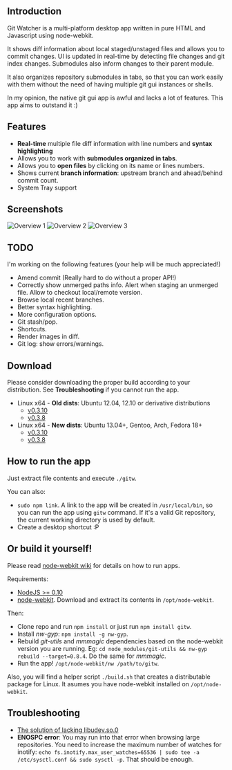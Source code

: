 ## Introduction

Git Watcher is a multi-platform desktop app written in pure HTML and Javascript using node-webkit.

It shows diff information about local staged/unstaged files and allows you to commit changes. UI is updated in real-time by detecting file changes and git index changes. Submodules also inform changes to their parent module.

It also organizes repository submodules in tabs, so that you can work easily with them without the need of having multiple git gui instances or shells.

In my opinion, the native git gui app is awful and lacks a lot of features. This app aims to outstand it :)

## Features

* **Real-time** multiple file diff information with line numbers and **syntax highlighting**
* Allows you to work with **submodules organized in tabs**.
* Allows you to **open files** by clicking on its name or lines numbers.
* Shows current **branch information**: upstream branch and ahead/behind commit count.
* System Tray support

## Screenshots
![Overview 1](http://i.imgur.com/sPpmjhO.png)
![Overview 2](http://i.imgur.com/4QWxanD.png)
![Overview 3](http://i.imgur.com/56Ou6Ju.png)

## TODO

I'm working on the following features
(your help will be much appreciated!)

* Amend commit (Really hard to do without a proper API!)
* Correctly show unmerged paths info. Alert when staging an unmerged file. Allow to checkout local/remote version.
* Browse local recent branches.
* Better syntax highlighting.
* More configuration options.
* Git stash/pop.
* Shortcuts.
* Render images in diff.
* Git log: show errors/warnings.

## Download

Please consider downloading the proper build according to your distribution. 
See __Troubleshooting__ if you cannot run the app.

* Linux x64 - __Old dists__: Ubuntu 12.04, 12.10 or derivative distributions
    * [v0.3.10](http://gitw.zedplan.com/gitw-linux-x64-v0.3.10.tar.gz)
    * [v0.3.8](https://drive.google.com/file/d/0BwAprEYudUlFUE13X2JWU2VKWWc/edit?usp=sharing)
* Linux x64 - __New dists__: Ubuntu 13.04+, Gentoo, Arch, Fedora 18+
    * [v0.3.10](http://gitw.zedplan.com/gitw-linux-x64-v0.3.10-new-dist.tar.gz)
    * [v0.3.8](https://drive.google.com/file/d/0BwAprEYudUlFZURUVUJXTXlXdGc/edit?usp=sharing)

## How to run the app

Just extract file contents and execute `./gitw`.

You can also:
* `sudo npm link`. A link to the app will be created in `/usr/local/bin`, so you can run the app using `gitw` command. If it's a valid Git repository, the current working directory is used by default.
* Create a desktop shortcut :P

## Or build it yourself!

Please read [node-webkit wiki](https://github.com/rogerwang/node-webkit/wiki) for details on how to run apps.

Requirements:
* [NodeJS >= 0.10](http://nodejs.org/download/)
* [node-webkit](https://github.com/rogerwang/node-webkit#downloads). Download and extract its contents in `/opt/node-webkit`.


Then:
* Clone repo and run `npm install` or just run `npm install gitw`.
* Install *nw-gyp*: `npm install -g nw-gyp`.
* Rebuild *git-utils* and *mmmagic* dependencies based on the node-webkit version you are running. Eg: `cd node_modules/git-utils && nw-gyp rebuild --target=0.8.4`. Do the same for *mmmagic*.
* Run the app! `/opt/node-webkit/nw /path/to/gitw`.

Also, you will find a helper script `./build.sh` that creates a distributable package for Linux. It asumes you have node-webkit installed on `/opt/node-webkit`.

## Troubleshooting

* [The solution of lacking libudev.so.0](https://github.com/rogerwang/node-webkit/wiki/The-solution-of-lacking-libudev.so.0)
* __ENOSPC error__: You may run into that error when browsing large repositories. You need to increase the maximum number of watches for inotify: `echo fs.inotify.max_user_watches=65536 | sudo tee -a /etc/sysctl.conf && sudo sysctl -p`. That should be enough.
